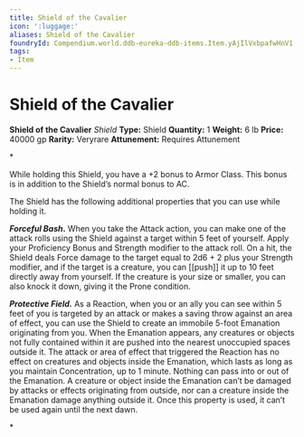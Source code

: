 ```yaml
---
title: Shield of the Cavalier
icon: ':luggage:'
aliases: Shield of the Cavalier
foundryId: Compendium.world.ddb-eureka-ddb-items.Item.yAjIlVxbpafwHnV1
tags:
- Item
---
```


# Shield of the Cavalier

**Shield of the Cavalier**
_Shield_
**Type:** Shield
**Quantity:** 1
**Weight:** 6 lb
**Price:** 40000 gp
**Rarity:** Veryrare
**Attunement:** Requires Attunement

*<p>While holding this Shield, you have a +2 bonus to Armor Class. This bonus is in addition to the Shield’s normal bonus to AC.

The Shield has the following additional properties that you can use while holding it.

***Forceful Bash*.** When you take the Attack action, you can make one of the attack rolls using the Shield against a target within 5 feet of yourself. Apply your Proficiency Bonus and Strength modifier to the attack roll. On a hit, the Shield deals Force damage to the target equal to 2d6 + 2 plus your Strength modifier, and if the target is a creature, you can [[push]] it up to 10 feet directly away from yourself. If the creature is your size or smaller, you can also knock it down, giving it the Prone condition.

***Protective Field.*** As a Reaction, when you or an ally you can see within 5 feet of you is targeted by an attack or makes a saving throw against an area of effect, you can use the Shield to create an immobile 5-foot Emanation originating from you. When the Emanation appears, any creatures or objects not fully contained within it are pushed into the nearest unoccupied spaces outside it. The attack or area of effect that triggered the Reaction has no effect on creatures and objects inside the Emanation, which lasts as long as you maintain Concentration, up to 1 minute. Nothing can pass into or out of the Emanation. A creature or object inside the Emanation can’t be damaged by attacks or effects originating from outside, nor can a creature inside the Emanation damage anything outside it. Once this property is used, it can’t be used again until the next dawn.</p>*